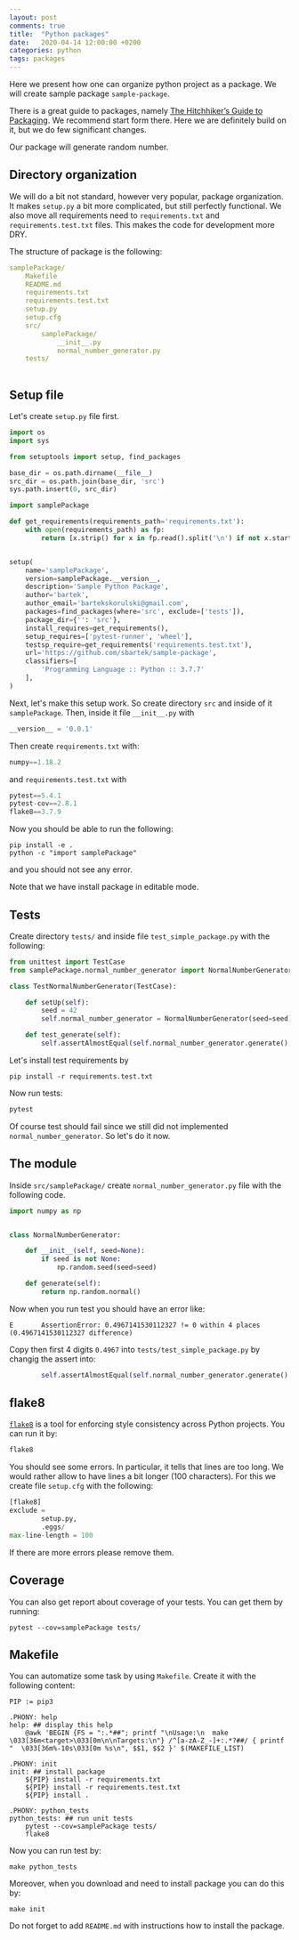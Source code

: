 ```yaml
---
layout: post
comments: true
title:  "Python packages"
date:   2020-04-14 12:00:00 +0200
categories: python 
tags: packages
---
```


Here we present how one can organize python project as a package. 
We will create sample package `sample-package`. 

There is a great guide to packages, namely 
[The Hitchhiker’s Guide to Packaging](https://the-hitchhikers-guide-to-packaging.readthedocs.io/en/latest/index.html).  We
recommend start form there. Here we are definitely build on it, but we do few significant changes.

Our package will generate random number.

## Directory organization

We will do a bit not standard, however very popular, package organization. It makes `setup.py` a bit
more complicated, but still perfectly functional. We also move all requirements need to
`requirements.txt` and `requirements.test.txt` files. This makes the code for development more
DRY. 

The structure of package is the following:

``` yaml
samplePackage/
    Makefile
    README.md
    requirements.txt
    requirements.test.txt
    setup.py
    setup.cfg
    src/
        samplePackage/
            __init__.py
            normal_number_generator.py
    tests/
        
```

## Setup file

Let's create `setup.py` file first.

``` python
import os
import sys

from setuptools import setup, find_packages

base_dir = os.path.dirname(__file__)
src_dir = os.path.join(base_dir, 'src')
sys.path.insert(0, src_dir)

import samplePackage

def get_requirements(requirements_path='requirements.txt'):
    with open(requirements_path) as fp:
        return [x.strip() for x in fp.read().split('\n') if not x.startswith('#')]


setup(
    name='samplePackage',
    version=samplePackage.__version__,
    description='Sample Python Package',
    author='bartek',
    author_email='bartekskorulski@gmail.com',
    packages=find_packages(where='src', exclude=['tests']),
    package_dir={'': 'src'},
    install_requires=get_requirements(),
    setup_requires=['pytest-runner', 'wheel'],
    testsp_require=get_requirements('requirements.test.txt'),
    url='https://github.com/sbartek/sample-package',
    classifiers=[
        'Programming Language :: Python :: 3.7.7'
    ],
)
```

Next, let's make this setup work. So create directory `src` and inside of it `samplePackage`. Then,
inside it file `__init__.py` with

``` python
__version__ = '0.0.1'
```

Then create `requirements.txt` with:

``` python
numpy==1.18.2
```

and `requirements.test.txt` with

``` python
pytest==5.4.1
pytest-cov==2.8.1
flake8==3.7.9
```

Now you should be able to run the following:

``` shell
pip install -e .
python -c "import samplePackage"
```

and you should not see any error. 

Note that we have install package in editable mode.

## Tests

Create directory `tests/` and inside file `test_simple_package.py` with the following:


``` python
from unittest import TestCase
from samplePackage.normal_number_generator import NormalNumberGenerator

class TestNormalNumberGenerator(TestCase):

    def setUp(self):
        seed = 42
        self.normal_number_generator = NormalNumberGenerator(seed=seed)

    def test_generate(self):
        self.assertAlmostEqual(self.normal_number_generator.generate(), 0, places=4)
```

Let's install test requirements by

``` shell
pip install -r requirements.test.txt
```

Now run tests:

``` python
pytest
```

Of course test should fail since we still did not implemented `normal_number_generator`.
So let's do it now. 

## The module

Inside `src/samplePackage/` create `normal_number_generator.py` file with the following code.

``` python
import numpy as np


class NormalNumberGenerator:

    def __init__(self, seed=None):
        if seed is not None:
            np.random.seed(seed=seed)

    def generate(self):
        return np.random.normal()
```

Now when you run test you should have an error like:

``` shell
E       AssertionError: 0.4967141530112327 != 0 within 4 places (0.4967141530112327 difference)
```

Copy then first 4 digits `0.4967` into `tests/test_simple_package.py` by changig the assert into:

``` python
        self.assertAlmostEqual(self.normal_number_generator.generate(), 0.4967, places=4)
```

## flake8

[`flake8`](https://flake8.pycqa.org/en/latest/index.html) is a tool for enforcing style consistency
across Python projects. You can run it by:

``` python
flake8
```

You should see some errors. In particular, it tells that lines are too long. We would rather allow
to have lines a bit longer (100 characters). For this we create file `setup.cfg` with the following:

``` python
[flake8]
exclude =
        setup.py,
        .eggs/
max-line-length = 100
```

If there are more errors please remove them.

## Coverage

You can also get report about coverage of your tests. You can get them by running:

``` shell
pytest --cov=samplePackage tests/
```

## Makefile

You can automatize some task by using `Makefile`. Create it with the following content:

``` shell
PIP := pip3

.PHONY: help
help: ## display this help
	@awk 'BEGIN {FS = ":.*##"; printf "\nUsage:\n  make \033[36m<target>\033[0m\n\nTargets:\n"} /^[a-zA-Z_-]+:.*?##/ { printf "  \033[36m%-10s\033[0m %s\n", $$1, $$2 }' $(MAKEFILE_LIST)

.PHONY: init
init: ## install package
	${PIP} install -r requirements.txt
	${PIP} install -r requirements.test.txt
	${PIP} install .

.PHONY: python_tests
python_tests: ## run unit tests
	pytest --cov=samplePackage tests/
	flake8 
```

Now you can run test by:

``` shell
make python_tests
```

Moreover, when you download and need to install package you can do this by:

``` shell
make init
```

Do not forget to add `README.md` with instructions how to install the package.
